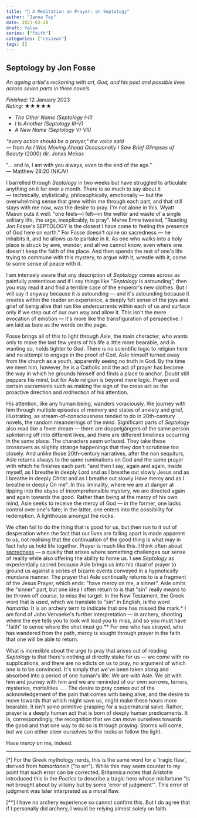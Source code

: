 ```yaml
---
title: "📕 A Meditation on Prayer: on Septology"
author: "Janna Tay"
date: 2023-02-28
draft: false
series: ["faith"]
categories: ["reviews"]
tags: []
---
```

## Septology by Jon Fosse

*An ageing artist's reckoning with art, God, and his past and possible lives across seven parts in three novels.*

*Finished:* 12 January 2023  
*Rating:* ★★★★★

- *The Other Name (Septology I-II)*  
- *I Is Another (Septology III-V)*  
- *A New Name (Septology VI-VII)*

*"every action should be a prayer," the voice said*  
— from *As I Was Moving Ahead Occasionally I Saw Brief Glimpses of Beauty* (2000) dir. Jonas Mekas

"... and lo, I am with you always, even to the end of the age."  
— Matthew 28:20 (NKJV)

I barrelled through *Septology* in two weeks but have struggled to articulate anything on it for over a month. There is so much to say about it — technically, stylistically, philosophically, emotionally — but the overwhelming sense that grew within me through each part, and that still stays with me now, was the desire to pray. I'm not alone in this. Wyatt Mason puts it well: "one feels—I felt—in the welter and waste of a single solitary life, the urge, inexplicably, to pray". Merve Emre tweeted, "Reading Jon Fosse's SEPTOLOGY is the closest I have come to feeling the presence of God here on earth." For Fosse doesn't opine on sacredness — he inhabits it, and he allows us to partake in it. As one who walks into a holy place is struck by awe, wonder, and all we cannot know, even where one doesn't keep the faith of the place. And then spends the rest of one's life trying to commune with this mystery, to argue with it, wrestle with it, come to some sense of peace with it.

I am intensely aware that any description of *Septology* comes across as painfully pretentious and if I say things like "*Septology* is astounding", then you may read it and find a terrible case of the emperor's new clothes. But I will say it anyway because it *is* astounding — and it's astounding because it creates within the reader an experience, a deeply felt sense of the joys and grief of being alive that run like undercurrents within each of us and surface only if we step out of our own way and allow it. This isn't the mere evocation of emotion — it's more like the transfiguration of perspective. I am laid as bare as the words on the page.

Fosse brings all of this to light through Asle, the main character, who wants only to make the last few years of his life a little more bearable, and in wanting so, holds tighter to God. There is no scientific logic to religion here and no attempt to engage in the proof of God. Asle himself turned away from the church as a youth, apparently seeing no truth in God. By the time we meet him, however, he is a Catholic and the act of prayer has become the way in which he grounds himself and finds a place to anchor. Doubt still peppers his mind, but for Asle religion is beyond mere logic. Prayer and certain sacraments such as making the sign of the cross act as the proactive direction and *redirection* of his attention.

His attention, like any human being, wanders voraciously. We journey with him through multiple episodes of memory and states of anxiety and grief, illustrating, as stream-of-consciousness tended to do in 20th-century novels, the random meanderings of the mind. Significant parts of *Septology* also read like a fever dream — there are doppelgängers of the same person splintering off into different lives, and there are different timelines occurring in the same place. The characters seem unfazed. They take these crossovers as slightly strange happenings that they don't scrutinise too closely. And unlike those 20th-century narratives, after the non sequiturs, Asle returns always to the same ruminations on God and the same prayer with which he finishes each part: "and then I say, again and again, inside myself, as I breathe in deeply Lord and as I breathe out slowly Jesus and as I breathe in deeply Christ and as I breathe out slowly Have mercy and as I breathe in deeply On me". In this liminality, where we are at danger at tipping into the abyss of incomprehensible mystery, we are directed again and again towards the good. Rather than being at the mercy of his own mind, Asle seeks to receive the mercy of God — in the former, one lacks control over one's fate; in the latter, one enters into the possibility for redemption. A lighthouse amongst the rocks.

We often fail to do the thing that is good for us, but then run to it out of desperation when the fact that our lives are falling apart is made apparent to us, not realising that the continuation of the good thing is what may in fact help us hold life together. Prayer is much like this. I think often about [sacredness](https://janna.netlify.app/post/piercing-the-veil-on-memories-dreams-reflections) — a quality that arises where something challenges our sense of reality while also offering the ability to home us. I see *Septology* as experientially sacred because Asle brings us into his ritual of prayer to ground us against a series of bizarre events conveyed in a hypnotically mundane manner. The prayer that Asle continually returns to is a fragment of the Jesus Prayer,  which ends: "have mercy on me, a sinner". Asle omits the "sinner" part, but one idea I often return to is that "sin" really means to be thrown off course, to miss the target. In the New Testament, the Greek word that is used, which we translate to "sin" in English, is the word *hamartia*. It is an archery term to indicate that one has missed the mark.* I am fond of John Vervaeke's further interpretation — in archery, shooting where the eye tells you to look will lead you to miss, and so you must have "faith" to sense where the shot must go.** For one who has strayed, who has wandered from the path, mercy is sought through prayer in the faith that one will be able to return.

What is incredible about the urge to pray that arises out of reading *Septology* is that there's nothing at directly stake for us — we come with no supplications, and there are no edicts on us to pray, no argument of which one is to be convinced. It's simply that we've been taken along and absorbed into a period of one human's life. We are *with* Asle. We sit with him and journey with him and we are reminded of our own sorrows, terrors, mysteries, mortalities ... . The desire to pray comes out of the acknowledgement of the pain that comes with being alive, and the desire to move towards that which might save us, might make these hours more bearable. It isn't some primitive grasping for a supernatural salve. Rather, prayer is a deeply human act that is born of deeply human predicaments. It is, correspondingly, the recognition that we can move ourselves towards the good and that one way to do so is through praying. Storms will come, but we can either steer ourselves to the rocks or follow the light.

Have mercy on me, indeed.

---

[*] For the Greek mythology nerds, this is the same word for a 'tragic flaw', derived from *hamartanein* ("to err"). While this may seem counter to my point that such error can be corrected, Britannica notes that Aristotle introduced this in the *Poetics* to describe a tragic hero whose misfortune "is not brought about by villainy but by some 'error of judgment'". This error of judgment was later interpreted as a moral flaw.

[**] I have no archery experience so cannot confirm this. But I do agree that if I personally did archery, I would be relying almost solely on faith.
